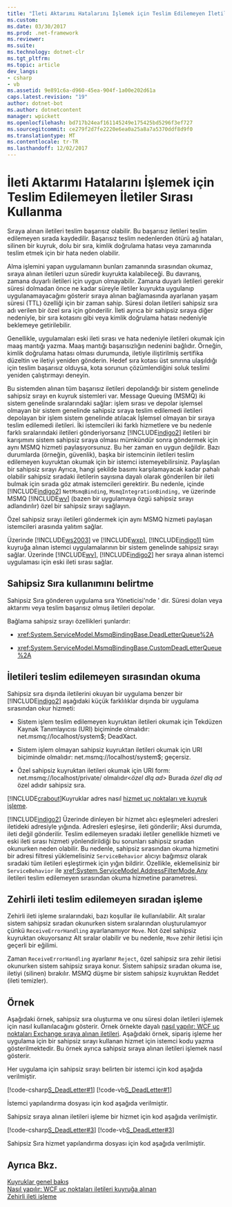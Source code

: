 ```yaml
---
title: "İleti Aktarımı Hatalarını İşlemek için Teslim Edilemeyen İletiler Sırası Kullanma"
ms.custom: 
ms.date: 03/30/2017
ms.prod: .net-framework
ms.reviewer: 
ms.suite: 
ms.technology: dotnet-clr
ms.tgt_pltfrm: 
ms.topic: article
dev_langs:
- csharp
- vb
ms.assetid: 9e891c6a-d960-45ea-904f-1a00e202d61a
caps.latest.revision: "19"
author: dotnet-bot
ms.author: dotnetcontent
manager: wpickett
ms.openlocfilehash: bd717b24eaf161145249e175425bd5296f3ef727
ms.sourcegitcommit: ce279f2d7fe2220e6ea0a25a8a7a5370ddf8d9f0
ms.translationtype: MT
ms.contentlocale: tr-TR
ms.lasthandoff: 12/02/2017
---
```

# <a name="using-dead-letter-queues-to-handle-message-transfer-failures"></a>İleti Aktarımı Hatalarını İşlemek için Teslim Edilemeyen İletiler Sırası Kullanma
Sıraya alınan iletileri teslim başarısız olabilir. Bu başarısız iletileri teslim edilemeyen sırada kaydedilir. Başarısız teslim nedenlerden ötürü ağ hataları, silinen bir kuyruk, dolu bir sıra, kimlik doğrulama hatası veya zamanında teslim etmek için bir hata neden olabilir.  
  
 Alma işlemini yapan uygulamanın bunları zamanında sırasından okumaz, sıraya alınan iletileri uzun süredir kuyrukta kalabileceği. Bu davranış, zamana duyarlı iletileri için uygun olmayabilir. Zamana duyarlı iletileri gerekir süresi dolmadan önce ne kadar süreyle iletiler kuyrukta uygulanıp uygulanamayacağını gösterir sıraya alınan bağlamasında ayarlanan yaşam süresi (TTL) özelliği için bir zaman sahip. Süresi dolan iletileri sahipsiz sıra adı verilen bir özel sıra için gönderilir. İleti ayrıca bir sahipsiz sıraya diğer nedeniyle, bir sıra kotasını gibi veya kimlik doğrulama hatası nedeniyle beklemeye getirilebilir.  
  
 Genellikle, uygulamaları eski ileti sırası ve hata nedeniyle iletileri okumak için maaş mantığı yazma. Maaş mantığı başarısızlığın nedenini bağlıdır. Örneğin, kimlik doğrulama hatası olması durumunda, iletiyle iliştirilmiş sertifika düzeltin ve iletiyi yeniden gönderin. Hedef sıra kotası üst sınırına ulaşıldığı için teslim başarısız olduysa, kota sorunun çözümlendiğini soluk teslimi yeniden çalıştırmayı deneyin.  
  
 Bu sistemden alınan tüm başarısız iletileri depolandığı bir sistem genelinde sahipsiz sırayı en kuyruk sistemleri var. Message Queuing (MSMQ) iki sistem genelinde sıralarındaki sağlar: işlem sırası ve depolar işlemsel olmayan bir sistem genelinde sahipsiz sıraya teslim edilemedi iletileri depolayan bir işlem sistem genelinde atılacak İşlemsel olmayan bir sıraya teslim edilemedi iletileri. İki istemcileri iki farklı hizmetlere ve bu nedenle farklı sıralarındaki iletileri gönderiyorsanız [!INCLUDE[indigo2](../../../../includes/indigo2-md.md)] iletileri bir karışımını sistem sahipsiz sıraya olması mümkündür sonra göndermek için aynı MSMQ hizmeti paylaşıyorsunuz. Bu her zaman en uygun değildir. Bazı durumlarda (örneğin, güvenlik), başka bir istemcinin iletileri teslim edilemeyen kuyruktan okumak için bir istemci istemeyebilirsiniz. Paylaşılan bir sahipsiz sırayı Ayrıca, hangi şekilde basımı karşılamayacak kadar pahalı olabilir sahipsiz sıradaki iletilerin sayısına dayalı olarak gönderilen bir ileti bulmak için sırada göz atmak istemcileri gerektirir. Bu nedenle, içinde [!INCLUDE[indigo2](../../../../includes/indigo2-md.md)] `NetMsmqBinding`, `MsmqIntegrationBinding,` ve üzerinde MSMQ [!INCLUDE[wv](../../../../includes/wv-md.md)] (bazen bir uygulamaya özgü sahipsiz sırayı adlandırılır) özel bir sahipsiz sırayı sağlayın.  
  
 Özel sahipsiz sırayı iletileri göndermek için aynı MSMQ hizmeti paylaşan istemcileri arasında yalıtım sağlar.  
  
 Üzerinde [!INCLUDE[ws2003](../../../../includes/ws2003-md.md)] ve [!INCLUDE[wxp](../../../../includes/wxp-md.md)], [!INCLUDE[indigo1](../../../../includes/indigo1-md.md)] tüm kuyruğa alınan istemci uygulamalarının bir sistem genelinde sahipsiz sırayı sağlar. Üzerinde [!INCLUDE[wv](../../../../includes/wv-md.md)], [!INCLUDE[indigo2](../../../../includes/indigo2-md.md)] her sıraya alınan istemci uygulaması için eski ileti sırası sağlar.  
  
## <a name="specifying-use-of-the-dead-letter-queue"></a>Sahipsiz Sıra kullanımını belirtme  
 Sahipsiz Sıra gönderen uygulama sıra Yöneticisi'nde ' dir. Süresi dolan veya aktarımı veya teslim başarısız olmuş iletileri depolar.  
  
 Bağlama sahipsiz sırayı özellikleri şunlardır:  
  
-   <xref:System.ServiceModel.MsmqBindingBase.DeadLetterQueue%2A>  
  
-   <xref:System.ServiceModel.MsmqBindingBase.CustomDeadLetterQueue%2A>  
  
## <a name="reading-messages-from-the-dead-letter-queue"></a>İletileri teslim edilemeyen sırasından okuma  
 Sahipsiz sıra dışında iletilerini okuyan bir uygulama benzer bir [!INCLUDE[indigo2](../../../../includes/indigo2-md.md)] aşağıdaki küçük farklılıklar dışında bir uygulama sırasından okur hizmeti:  
  
-   Sistem işlem teslim edilemeyen kuyruktan iletileri okumak için Tekdüzen Kaynak Tanımlayıcısı (URI) biçiminde olmalıdır: net.msmq://localhost/system$; DeadXact.  
  
-   Sistem işlem olmayan sahipsiz kuyruktan iletileri okumak için URI biçiminde olmalıdır: net.msmq://localhost/system$; geçersiz.  
  
-   Özel sahipsiz kuyruktan iletileri okumak için URI form: net.msmq://localhost/private/ olmalıdır\<*özel dlq ad*> Burada *özel dlq ad* özel adıdır sahipsiz sıra.  
  
 [!INCLUDE[crabout](../../../../includes/crabout-md.md)]Kuyruklar adres nasıl [hizmet uç noktaları ve kuyruk işleme](../../../../docs/framework/wcf/feature-details/service-endpoints-and-queue-addressing.md).  
  
 [!INCLUDE[indigo2](../../../../includes/indigo2-md.md)] Üzerinde dinleyen bir hizmet alıcı eşleşmeleri adresleri iletideki adresiyle yığında. Adresleri eşleşirse, ileti gönderilir; Aksi durumda, ileti değil gönderilir. Teslim edilemeyen sıradaki iletiler genellikle hizmeti ve eski ileti sırası hizmeti yönlendirildiği bu sorunları sahipsiz sıradan okunurken neden olabilir. Bu nedenle, sahipsiz sırasından okuma hizmetini bir adresi filtresi yüklemelisiniz `ServiceBehavior` alıcıyı bağımsız olarak sıradaki tüm iletileri eşleştirmek için yığın bildirir. Özellikle, eklemelisiniz bir `ServiceBehavior` ile <xref:System.ServiceModel.AddressFilterMode.Any> iletileri teslim edilemeyen sırasından okuma hizmetine parametresi.  
  
## <a name="poison-message-handling-from-the-dead-letter-queue"></a>Zehirli ileti teslim edilemeyen sıradan işleme  
 Zehirli ileti işleme sıralarındaki, bazı koşullar ile kullanılabilir. Alt sıralar sistem sahipsiz sıradan okunurken sistem sıralarından oluşturulamıyor çünkü `ReceiveErrorHandling` ayarlanamıyor `Move`. Not özel sahipsiz kuyruktan okuyorsanız Alt sıralar olabilir ve bu nedenle, `Move` zehir iletisi için geçerli bir eğilimi.  
  
 Zaman `ReceiveErrorHandling` ayarlanır `Reject`, özel sahipsiz sıra zehir iletisi okunurken sistem sahipsiz sıraya konur. Sistem sahipsiz sıradan okuma ise, iletiyi (silinen) bırakılır. MSMQ düşme bir sistem sahipsiz kuyruktan Reddet (ileti temizler).  
  
## <a name="example"></a>Örnek  
 Aşağıdaki örnek, sahipsiz sıra oluşturma ve onu süresi dolan iletileri işlemek için nasıl kullanılacağını gösterir. Örnek örnekte dayalı [nasıl yapılır: WCF uç noktaları Exchange sıraya alınan iletileri](../../../../docs/framework/wcf/feature-details/how-to-exchange-queued-messages-with-wcf-endpoints.md). Aşağıdaki örnek, sipariş işleme her uygulama için bir sahipsiz sırayı kullanan hizmet için istemci kodu yazma gösterilmektedir. Bu örnek ayrıca sahipsiz sıraya alınan iletileri işlemek nasıl gösterir.  
  
 Her uygulama için sahipsiz sırayı belirten bir istemci için kod aşağıda verilmiştir.  
  
 [!code-csharp[S_DeadLetter#1](../../../../samples/snippets/csharp/VS_Snippets_CFX/s_deadletter/cs/client.cs#1)]
 [!code-vb[S_DeadLetter#1](../../../../samples/snippets/visualbasic/VS_Snippets_CFX/s_deadletter/vb/client.vb#1)]  
  
 İstemci yapılandırma dosyası için kod aşağıda verilmiştir.  
  
  
  
 Sahipsiz sıraya alınan iletileri işleme bir hizmet için kod aşağıda verilmiştir.  
  
 [!code-csharp[S_DeadLetter#3](../../../../samples/snippets/csharp/VS_Snippets_CFX/s_deadletter/cs/dlservice.cs#3)]
 [!code-vb[S_DeadLetter#3](../../../../samples/snippets/visualbasic/VS_Snippets_CFX/s_deadletter/vb/dlservice.vb#3)]  
  
 Sahipsiz Sıra hizmet yapılandırma dosyası için kod aşağıda verilmiştir.  
  
  
  
## <a name="see-also"></a>Ayrıca Bkz.  
 [Kuyruklar genel bakış](../../../../docs/framework/wcf/feature-details/queues-overview.md)  
 [Nasıl yapılır: WCF uç noktaları iletileri kuyruğa alınan](../../../../docs/framework/wcf/feature-details/how-to-exchange-queued-messages-with-wcf-endpoints.md)  
 [Zehirli ileti işleme](../../../../docs/framework/wcf/feature-details/poison-message-handling.md)
